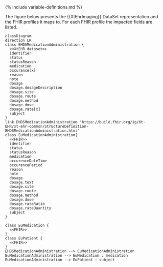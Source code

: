 {% include variable-definitions.md %}

The figure below presents the {{XtEhrImaging}} DataSet representation and the FHIR profiles it maps to. For each FHIR profile the impacted fields are listed.

```mermaid
classDiagram
direction LR
class EHDSMedicationAdministration {
  <<XtEHR dataset>>
  identifier
  status
  statusReason
  medication
  occurance[x]
  reason
  note
  dosage
  dosage.dosageDescription
  dosage.site
  dosage.route
  dosage.method
  dosage.dose
  dosage.rate[x]
  subject
}
link EHDSMedicationAdministration "https://build.fhir.org/ig/Xt-EHR/xt-ehr-common/StructureDefinition-EHDSMedicationAdministration.html"
class EuMedicationAdministration{
  <<FHIR>>
  identifier
  status
  statusReason
  medication
  occurenceDateTime
  occurencePeriod
  reason
  note
  dosage
  dosage.text
  dosage.site
  dosage.route
  dosage.method
  dosage.dose
  dosage.rateRatio
  dosage.rateQuantity
  subject
}

class EuMedication {
  <<FHIR>>
}
class EuPatient {
  <<FHIR>>
}
EHDSMedicationAdministration --> EuMedicationAdministration
EuMedicationAdministration --> EuMedication : medication
EuMedicationAdministration --> EuPatient : subject
```

